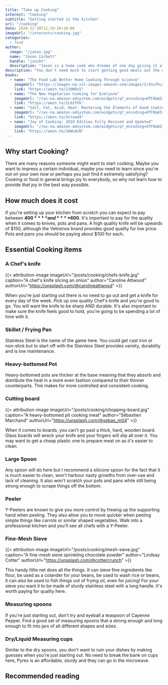 ```yaml
---
title: "Take up Cooking"
interest: "Cooking"
subtitle: "Getting started in the kitchen"
url: "/cooking"
date: 2020-12-30T11:10:26+10:00
imageUrl: "/interests/cooking.jpg"
categories:
  - food
author:
  image: "/jason.jpg"
  name: "Jason Corbett"
  handle: "jsncbt"
  description: "Jason is a home cook who dreams of one day giving it all up to sell his bean wraps outside the football."
description: "You don't need much to start getting good meals out the door. The most important pieces of equipment in a kitchen are a good knife, quality pots and pans to cook with and the odd tool to help you get jobs done faster. This guide will provide you with the essential items for your kitchen."
books:
  - name: "The Food Lab Better Home Cooking Through Science"
    imageUrl: "https://images-na.ssl-images-amazon.com/images/I/41ufhLxL-TL._SX387_BO1,204,203,200_.jpg"
    link: "https://amzn.to/2JOWOs5"
  - name: "The New Vegetarian Cooking for Everyone"
    imageUrl: "//ws-na.amazon-adsystem.com/widgets/q?_encoding=UTF8&ASIN=1607745534&Format=_SL160_&ID=AsinImage&MarketPlace=US&ServiceVersion=20070822&WS=1&tag=takeupsomethi-20&language=en_US"
    link: "https://amzn.to/2L62YVk"
  - name: "Salt, Fat, Acid, Heat: Mastering the Elements of Good Cooking"
    imageUrl: "//ws-na.amazon-adsystem.com/widgets/q?_encoding=UTF8&ASIN=1476753830&Format=_SL160_&ID=AsinImage&MarketPlace=US&ServiceVersion=20070822&WS=1&tag=takeupsomethi-20&language=en_US"
    link: "https://amzn.to/3nlaad4"
  - name: "Joy of Cooking: 2019 Edition Fully Revised and Updated"
    imageUrl: "//ws-na.amazon-adsystem.com/widgets/q?_encoding=UTF8&ASIN=B00AK78VTA&Format=_SL160_&ID=AsinImage&MarketPlace=US&ServiceVersion=20070822&WS=1&tag=takeupsomethi-20&language=en_US"
    link: "https://amzn.to/2KWLWsN"
---
```


## Why start Cooking?
There are many reasons someone might want to start cooking. Maybe you want to impress a certain individual, maybe you need to learn since you're out on your own now or perhaps you just find it extremely satisfying? Cooking or food in general brings joy to everybody, so why not learn how to provide that joy in the best way possible.

## How much does it cost
If you're setting up your kitchen from scratch you can expect to pay between **$400** **and** **$600**. It's important to pay for the quality when it comes to knives, pots and pans. A high quality knife will be upwards of $150, although the Vetroinox brand provides good quality for low price. Pots and pans you should be paying about $100 for each.

## Essential Cooking items

### A Chef's knife
{{< attribution-image imageUrl="/posts/cooking/chefs-knife.jpg" caption="A chef's knife slicing an onion" author="Caroline Attwood" authorUrl="https://unsplash.com/@carolineattwood" >}}

When you're just starting out there is no need to go out and get a knife for every day of the week. Pick up one quality Chef's knife and you're good to go. You will want the knife to be sharp AND durable. It's also important to make sure the knife feels good to hold, you're going to be spending a lot of time with it.

### Skillet / Frying Pan
Stainless Steel is the name of the game here. You could get cast iron or non-stick but to start off with the Stainless Steel provides variety, durability and is low maintenance.

### Heavy-bottomed Pot
Heavy-bottomed pots are thicker at the base meaning that they absorb and distribute the heat in a more even fashion compared to their thinner counterparts. This makes for more controlled and consistent cooking.

### Cutting board
{{< attribution-image imageUrl="/posts/cooking/chopping-board.jpg" caption="A heavy-bottomed pit cooking meat" author="Sébastien Marchand" authorUrl="https://unsplash.com/@sebas_m04" >}}

When it comes to boards, you can't go past a thick, hard, wooden board. Glass boards will wreck your knife and your fingers will slip all over it. You may want to get a cheap plastic one to prepare meat on as it's easier to clean.

### Large Spoon
Any spoon will do here but I recommend a silicone spoon for the fact that it is much easier to clean, won't harbour nasty growths from over-use and lack of cleaning. It also won't scratch your pots and pans while still being strong enough to scrape things off the bottom.

### Peeler
Y-Peelers are known to give you more control by freeing up the supporting hand when peeling. They also allow you to move quicker when peeling simple things like carrots or similar shaped vegetables. Walk into a professional kitchen and you'll see all chefs with a Y-Peeler.

### Fine-Mesh Sieve
{{< attribution-image imageUrl="/posts/cooking/mesh-sieve.jpg" caption="A fine-mesh sieve sprinkling chocolate powder" author="Lindsay Cotter" authorUrl="https://unsplash.com/@cottercrunch" >}}

This handy little net does all the things. It can sieve fine ingredients like flour, be used as a colander for your beans, be used to wash rice or beans, it can also be used to fish things out of frying oil, even for juicing! For your sieve you want it to be made of sturdy stainless steel with a long handle. It's worth paying for quality here.

### Measuring spoons
If you're just starting out, don't try and eyeball a teaspoon of Cayenne Pepper. Find a good set of measuring spoons that a strong enough and long enough to fit into jars of all different shapes and sizes.

### Dry/Liquid Measuring cups
Similar to the dry spoons, you don't want to ruin your dishes by making guesses when you're just starting out. No need to break the bank on cups here, Pyrex is an affordable, sturdy and they can go in the microwave.

## Recommended reading
